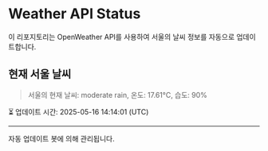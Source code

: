 
# Weather API Status

이 리포지토리는 OpenWeather API를 사용하여 서울의 날씨 정보를 자동으로 업데이트합니다.

## 현재 서울 날씨
> 서울의 현재 날씨: moderate rain, 온도: 17.61°C, 습도: 90%

⏳ 업데이트 시간: 2025-05-16 14:14:01 (UTC)

---
자동 업데이트 봇에 의해 관리됩니다.

